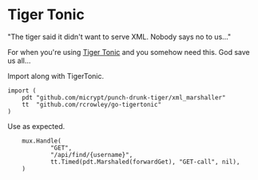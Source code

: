 Tiger Tonic
===========

"The tiger said it didn't want to serve XML. Nobody says no to us…"

For when you're using [Tiger Tonic](github.com/rcrowley/go-tigertonic) and you
somehow need this. God save us all…

Import along with TigerTonic.

```
import (
    pdt "github.com/micrypt/punch-drunk-tiger/xml_marshaller"
    tt  "github.com/rcrowley/go-tigertonic"
)
```

Use as expected.

```
    mux.Handle(
            "GET",
            "/api/find/{username}",
            tt.Timed(pdt.Marshaled(forwardGet), "GET-call", nil),
    )
```
